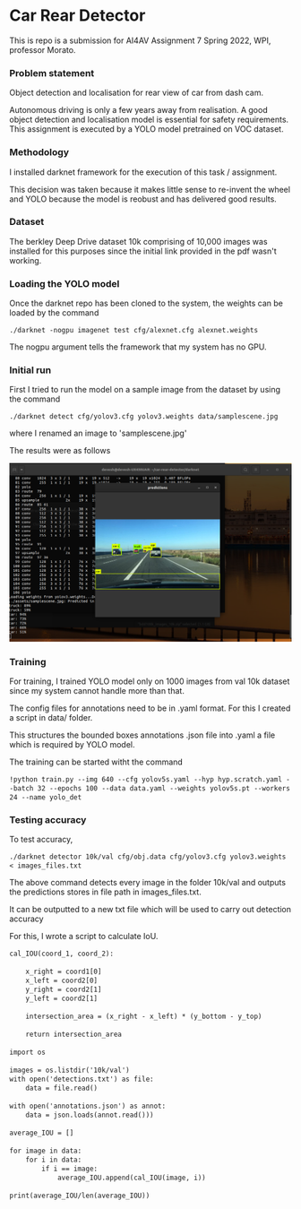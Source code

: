 # Car Rear Detector


This is repo is a submission for AI4AV Assignment 7 Spring 2022, WPI, professor Morato.



### Problem statement

Object detection and localisation for rear view of car from dash cam.

Autonomous driving is only a few years away from realisation. A good object detection and localisation model is essential for safety requirements. This assignment is executed by a YOLO model pretrained on VOC dataset.



### Methodology 

I installed darknet framework for the execution of this task / assignment. 

This decision was taken because it makes little sense to re-invent the wheel and YOLO because the model is reobust and has delivered good results.


### Dataset 

The berkley Deep Drive dataset 10k comprising of 10,000 images was installed for this purposes since the initial link provided in the pdf wasn't working.


### Loading the YOLO model

Once the darknet repo has been cloned to the system, the weights can be loaded by the command

``` 
./darknet -nogpu imagenet test cfg/alexnet.cfg alexnet.weights

```

The nogpu argument tells the framework that my system has no GPU. 


### Initial run

First I tried to run the model on a sample image from the dataset by using the command 


``` 
./darknet detect cfg/yolov3.cfg yolov3.weights data/samplescene.jpg
```

where I renamed an image to 'samplescene.jpg' 

The results were as follows

![sample detect](https://raw.githubusercontent.com/deveshdatwani/car-rear-detector/main/assets/sampledetect.png)

### Training

For training, I trained YOLO model only on 1000 images from val 10k dataset since my system cannot handle more than that. 


The config files for annotations need to be in .yaml format. For this I created a script in data/ folder. 

This structures the bounded boxes annotations .json file into .yaml a file which is required by YOLO model. 

The training can be started witht the command

``` 
!python train.py --img 640 --cfg yolov5s.yaml --hyp hyp.scratch.yaml --batch 32 --epochs 100 --data data.yaml --weights yolov5s.pt --workers 24 --name yolo_det
```


### Testing accuracy 

To test accuracy, 

```
./darknet detector 10k/val cfg/obj.data cfg/yolov3.cfg yolov3.weights < images_files.txt
```

The above command detects every image in the folder 10k/val and outputs the predictions stores in file path in images_files.txt.

It can be outputted to a new txt file which will be used to carry out detection accuracy

For this, I wrote a script to calculate IoU.

```
cal_IOU(coord_1, coord_2):

	x_right = coord1[0]
	x_left = coord2[0]
	y_right = coord2[1]
	y_left = coord2[1]

	intersection_area = (x_right - x_left) * (y_bottom - y_top)

	return intersection_area

import os

images = os.listdir('10k/val')
with open('detections.txt') as file:
	data = file.read()

with open('annotations.json') as annot:
	data = json.loads(annot.read()))

average_IOU = []

for image in data:
	for i in data:
		if i == image:
			average_IOU.append(cal_IOU(image, i))

print(average_IOU/len(average_IOU))

```
